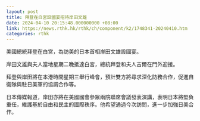 ```yaml
---
layout: post
title: 拜登在白宮設國宴招待岸田文雄
date: 2024-04-10 20:15:48.000000000 +08:00
link: https://news.rthk.hk/rthk/ch/component/k2/1748341-20240410.htm
categories: rthk
---
```


美國總統拜登在白宮，為訪美的日本首相岸田文雄設國宴。

岸田文雄與夫人當地星期二晚抵達白宮，總統拜登和夫人吉爾在門外迎接。

拜登與岸田將在本港時間星期三舉行峰會，預計雙方將尋求深化防務合作，促進自衛隊與駐日美軍的協調合作等。

日本傳媒報道，岸田亦將在美國國會參眾兩院聯席會議發表演講，表明日本將堅負重任，維護基於自由和民主的國際秩序。他希望通過今次訪問，進一步加強日美合作。
